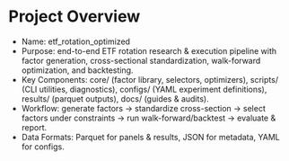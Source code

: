 # Project Overview

- Name: etf_rotation_optimized
- Purpose: end-to-end ETF rotation research & execution pipeline with factor generation, cross-sectional standardization, walk-forward optimization, and backtesting.
- Key Components: core/ (factor library, selectors, optimizers), scripts/ (CLI utilities, diagnostics), configs/ (YAML experiment definitions), results/ (parquet outputs), docs/ (guides & audits).
- Workflow: generate factors → standardize cross-section → select factors under constraints → run walk-forward/backtest → evaluate & report.
- Data Formats: Parquet for panels & results, JSON for metadata, YAML for configs.
